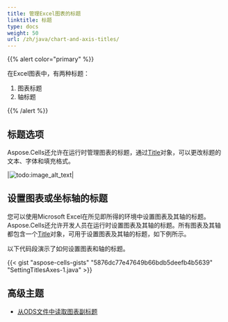 ```yaml
---
title: 管理Excel图表的标题
linktitle: 标题
type: docs
weight: 50
url: /zh/java/chart-and-axis-titles/
---
```


{{% alert color="primary" %}}

在Excel图表中，有两种标题：
1. 图表标题 
1. 轴标题



{{% /alert %}}

## **标题选项**
Aspose.Cells还允许在运行时管理图表的标题，通过[Title](https://reference.aspose.com/cells/java/com.aspose.cells/Title)对象，可以更改标题的文本、字体和填充格式。

|![todo:image_alt_text](chart_title.png)|

## **设置图表或坐标轴的标题**
您可以使用Microsoft Excel在所见即所得的环境中设置图表及其轴的标题。Aspose.Cells还允许开发人员在运行时设置图表及其轴的标题。所有图表及其轴都包含一个[Title](https://reference.aspose.com/cells/java/com.aspose.cells/Title)对象，可用于设置图表及其轴的标题，如下例所示。

以下代码段演示了如何设置图表和轴的标题。


{{< gist "aspose-cells-gists" "5876dc77e47649b66bdb5deefb4b5639" "SettingTitlesAxes-1.java" >}}

## **高级主题**
- [从ODS文件中读取图表副标题](/cells/zh/java/read-chart-subtitle-from-ods-file/)
